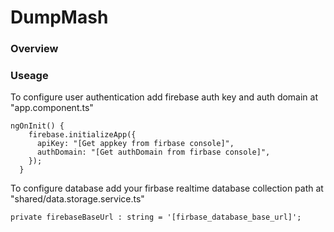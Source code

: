 # DumpMash

### Overview

### Useage

To configure user authentication add firebase auth key and auth domain at "app.component.ts"
```
ngOnInit() {
    firebase.initializeApp({
      apiKey: "[Get appkey from firbase console]",
      authDomain: "[Get authDomain from firbase console]",
    });
  }
```
To configure database add your firbase realtime database collection path at "shared/data.storage.service.ts"
```
private firebaseBaseUrl : string = '[firbase_database_base_url]';
```
